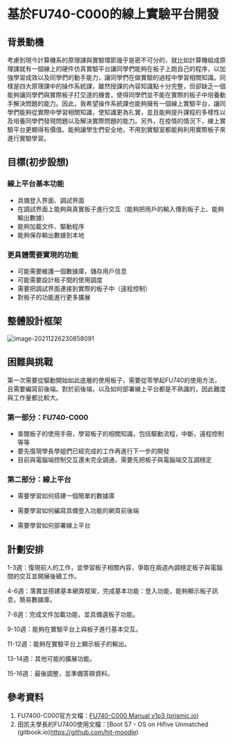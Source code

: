 # 基於**FU740-C000**的線上實驗平台開發

## 背景動機

考慮到現今計算機系的原理課與實驗環節幾乎是密不可分的，就比如計算機組成原理課就有一個線上的硬件仿真實驗平台讓同學們能夠在板子上跑自己的程序，以加強學習成效以及同學們的動手能力，讓同學們在做實驗的過程中學習相關知識。同樣是四大原理課中的操作系統課，雖然授課的內容知識點十分完整，但卻缺乏一個能夠讓同學們與實際板子打交道的機會，使得同學們並不能在實際的板子中培養動手解決問題的能力。因此，我希望操作系統課也能夠擁有一個線上實驗平台，讓同學們能夠從實際中學習相關知識，使知識更為扎實，並且能夠提升課程的多樣性以及培養同學們發現問題以及解決實際問題的能力。另外，在疫情的情況下，線上實驗平台更顯得有價值。能夠讓學生們安全地，不用到實驗室都能夠利用實際板子來進行實驗學習。

## 目標(初步設想)

### 線上平台基本功能

- 具備登入界面、調試界面
- 在調試界面上能夠與真實板子進行交互（能夠把用戶的輸入傳到板子上、能夠輸出數據）
- 能夠加載文件、驅動程序
- 能夠保存輸出數據到本地

### 更具體需要實現的功能

- 可能需要維護一個數據庫，儲存用戶信息
- 可能需要設計板子間的使用調度
- 需要把調試界面連接到實際的板子中（遠程控制）
- 對板子的功能進行更多擴展

## 整體設計框架

![image-20211226230858091](C:\Users\user\AppData\Roaming\Typora\typora-user-images\image-20211226230858091.png)

## 困難與挑戰

第一次需要從驅動開始如此底層的使用板子，需要從零學起FU740的使用方法，且需要編寫前後端。對於前後端，以及如何部署線上平台都是不熟識的，因此難度與工作量都比較大。

### 第一部分：**FU740-C000**

- 查閱板子的使用手冊，學習板子的相關知識，包括驅動流程，中斷，遠程控制等等
- 要先復現學長學姐們已經完成的工作再進行下一步的開發
- 目前與電腦端控制交互還未完全調通，需要先把板子與電腦端交互調穩定

### 第二部分：線上平台

- 需要學習如何搭建一個簡單的數據庫

- 需要學習如何編寫具備登入功能的網頁前後端
- 需要學習如何部署線上平台

## 計劃安排

1-3週：復現前人的工作，並學習板子相關內容，爭取在兩週內調穩定板子與電腦間的交互並開展後續工作。

4-6週：落實並搭建基本網頁框架，完成基本功能：登入功能，能夠顯示板子訊息，簡易數據庫。

7-8週：完成文件加載功能，並具備選板子功能。

9-10週：能夠在實驗平台上與板子進行基本交互。

11-12週：能夠在實驗平台上顯示板子的輸出。

13-14週：其他可能的擴展功能。

15-16週：最後調整，並準備答辯資料。

## 參考資料

1. FU7400-C000官方文檔：[FU740-C000 Manual v1p3 (prismic.io)](https://sifive.cdn.prismic.io/sifive/de1491e5-077c-461d-9605-e8a0ce57337d_fu740-c000-manual-v1p3.pdf)
2. 田凯夫學長的FU7400使用文檔：[Boot S7 - OS on Hifive Unmatched (gitbook.io)https://github.com/hit-moodle)

